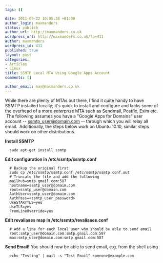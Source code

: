 ```yaml
--- 
tags: []

date: 2011-09-22 10:05:38 +01:00
author_login: maxmanders
status: publish
author_url: http://maxmanders.co.uk
wordpress_url: http://maxmanders.co.uk/?p=411
author: maxmanders
wordpress_id: 411
published: true
layout: post
categories: 
- Articles
- Linux
title: SSMTP Local MTA Using Google Apps Account
comments: []

author_email: max@maxmanders.co.uk
---
```

While there are plenty of MTAs out there, I find it quite handy to have SSMTP installed locally; it's quick to install and configure and lacks some of the overhead of a more <em>enterprise</em>&nbsp;MTA such as Sendmail, Postfix, Exim etc. &nbsp;The following assumes you have a "Google Apps for Domains" user account -- ssmtp_user@domain.com -- through which you will relay all email. &nbsp;Additionally, the steps below work on Ubuntu 10.10, similar steps should work on other distributions.

<strong>Install SSMTP</strong>

      sudo apt-get install ssmtp


<strong>Edit configuration in /etc/ssmtp/ssmtp.conf</strong>

      # Backup the original first
      sudo cp /etc/ssmtp/ssmtp.conf /etc/ssmtp/ssmtp.conf.out
      # Truncate the file and add the following
      mailhub=smtp.gmail.com:587
      hostname=ssmtp_user@domain.com
      root=ssmtp_user@domain.com
      AuthUser=ssmtp_user@domain.com
      AuthPass=<ssmtp_user_password>
      UseSTARTTLS=yes
      UseTLS=yes
      FromLineOverride=yes



<strong>Edit revaliases map in /etc/ssmtp/revaliases.conf</strong>

      # Add a line for each local user who should be able to send email
      root:smtp_user@domain.com:smtp.gmail.com:587
      max:smtp_user@domain.com:smtp.gmail.com:587

<strong>Send Email!</strong>
You should now be able to send email, e.g. from the shell using

      echo "Testing" | mail -s "Test Email" someone@example.com
